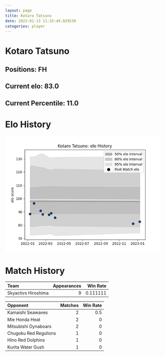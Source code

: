 ```yaml
---  
layout: page  
title: Kotaro Tatsuno  
date: 2023-01-13 11:32:49.029530  
categories: player  
---
```

# Kotaro Tatsuno

## Positions: FH

## Current elo: 83.0

## Current Percentile: 11.0

# Elo History


![elo history](history_KotaroTatsuno.png)
# Match History


| Team                |   Appearances |   Win Rate |
|:--------------------|--------------:|-----------:|
| Skyactivs Hiroshima |             9 |   0.111111 |

| Opponent              |   Matches |   Win Rate |
|:----------------------|----------:|-----------:|
| Kamaishi Seawaves     |         2 |        0.5 |
| Mie Honda Heat        |         2 |        0   |
| Mitsubishi Dynaboars  |         2 |        0   |
| Chugoku Red Regulions |         1 |        0   |
| Hino Red Dolphins     |         1 |        0   |
| Kurita Water Gush     |         1 |        0   |
